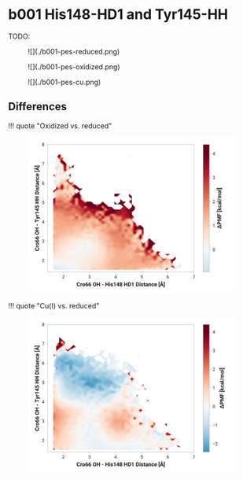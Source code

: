 # b001 His148-HD1 and Tyr145-HH

TODO:

<figure markdown>
![](./b001-pes-reduced.png)
</figure>

<figure markdown>
![](./b001-pes-oxidized.png)
</figure>

<figure markdown>
![](./b001-pes-cu.png)
</figure>

## Differences

!!! quote "Oxidized vs. reduced"
    <figure markdown>
    ![](./b001-pes-diff-oxd-red.png)
    </figure>

!!! quote "Cu(I) vs. reduced"
    <figure markdown>
    ![](./b001-pes-diff-cu-red.png)
    </figure>
